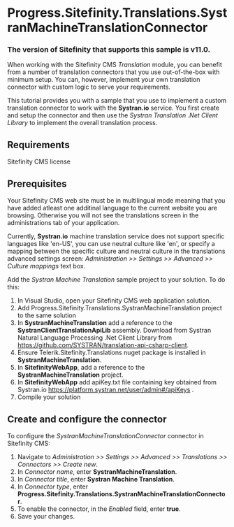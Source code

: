 # Progress.Sitefinity.Translations.SystranMachineTranslationConnector

### The version of Sitefinity that supports this sample is v11.0.

When working with the Sitefinity CMS *Translation* module, you can benefit from a number of translation connectors that you use out-of-the-box with minimum setup. You can, however, implement your own translation connector with custom logic to serve your requirements. 

This tutorial provides you with a sample that you use to implement a custom translation connector to work with the **Systran.io** service. You first create and setup the connector and then use the *Systran Translation .Net Client Library*  to implement the overall translation process.   
## Requirements
Sitefinity CMS license

## Prerequisites

Your Sitefinity CMS web site must be in multilingual mode meaning that you have added atleast one additinal language to the current website you are browsing. Otherwise you will not see the translations screen in the administrations tab of your application.

Currently, **Systran.io** machine translation service does not support specific languages like 'en-US', you can use neutral culture like 'en', or specify a mapping between the specific culture and neutral culture in the translations advanced settings screen: <i>Administration >> Settings >> Advanced >> Culture mappings </i> text box.

Add the *Systran Machine Translation* sample project to your solution. To do this:

1. In Visual Studio, open your Sitefinity CMS web application solution.
2. Add Progress.Sitefinity.Translations.SystranMachineTranslation project to the same solution
3. In **SystranMachineTranslation** add a reference to the **SystranClientTranslationApiLib** assembly. Download from Systran Natural Language Processing .Net Client Library from https://github.com/SYSTRAN/translation-api-csharp-client.
4. Ensure Telerik.Sitefinity.Translations nuget package is installed in **SystranMachineTranslation**.
5. In **SitefinityWebApp**, add a reference to the **SystranMachineTranslation** project.
6. In **SitefinityWebApp** add apiKey.txt file containing key obtained from Systran.io https://platform.systran.net/user/admin#/apiKeys .
7. Compile your solution

## Create and configure the connector

To configure the *SystranMachineTranslationConnector* connector in Sitefinity CMS:

1. Navigate to <i>Administration >> Settings >> Advanced >> Translations >> Connectors >> Create new</i>.
2. In <i>Connector name</i>, enter <strong>SystranMachineTranslation</strong>.
3. In <i>Connector title</i>, enter <strong>Systran Machine Translation</strong>.
4. In <i>Connector type</i>, enter <strong>Progress.Sitefinity.Translations.SystranMachineTranslationConnector</strong>.
5. To enable the connector, in the <i>Enabled</i> field, enter <strong>true</strong>.
6. Save your changes.
